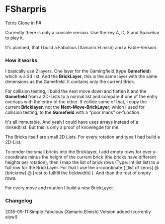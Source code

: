 # FSharpris
Tetris Clone in F#

Currently there is only a console version. Use the key A, D, S and Spacebar to play it.

It's planned, that I build a Fabulous (Xamarin.ELmish) and a Fable-Version.

### How it works

I basically use 2 layers. One layer for the Gamingfield (type **Gamefield**) which is a 2d list. And the **BrickLayer**, this is the same layer with the same dimensions as the Gamefield. It contains only the current Brick.

For collision testing, I build the next move down and flatten it and the **Gamefield** from a 2D-Lists to a normal list and compare if one of the entry overlaps with the entry of the other.
If collide some of that, i copy the current **Bricklayer**, not the **Next-Move-BrickLayer**, which I used for collision testing, to the **Gamefield** with a "poor mans" or-function.

It's all immutable. And yeah I could have uses arrays instead of a (linked)list. But this is only a proof of knowlegde for me.

The Bricks itself are small 2D Lists. For every rotation and type I had build a 2D-List.

To render the small bricks into the Bricklayer, I add empty rows for ever y-coordinate minus the height of the current brick (the bricks have different heights per rotation), then I map the list of brick rows (Type: int list list) to a full row for the BrickLayer. For that I use the x-coordinate ( \[list of zeros] @ \[brickrow] @ \[rest to fullfill the fieldwidth] ). And than the rest of empty rows.

For every move and rotation I build a new BrickLayer.

### Changelog

2018-09-11 Simple Fabulous (Xamarin.Elmish) Version added (currently slow!)
